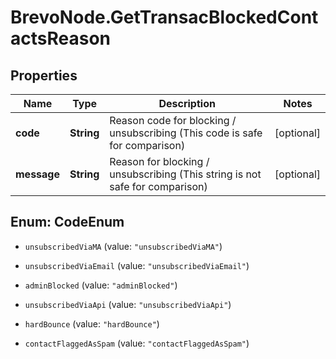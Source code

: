# BrevoNode.GetTransacBlockedContactsReason

## Properties
Name | Type | Description | Notes
------------ | ------------- | ------------- | -------------
**code** | **String** | Reason code for blocking / unsubscribing (This code is safe for comparison) | [optional] 
**message** | **String** | Reason for blocking / unsubscribing (This string is not safe for comparison) | [optional] 


<a name="CodeEnum"></a>
## Enum: CodeEnum


* `unsubscribedViaMA` (value: `"unsubscribedViaMA"`)

* `unsubscribedViaEmail` (value: `"unsubscribedViaEmail"`)

* `adminBlocked` (value: `"adminBlocked"`)

* `unsubscribedViaApi` (value: `"unsubscribedViaApi"`)

* `hardBounce` (value: `"hardBounce"`)

* `contactFlaggedAsSpam` (value: `"contactFlaggedAsSpam"`)




